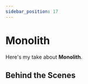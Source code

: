 ```yaml
---
sidebar_position: 17
---
```


# Monolith 

Here's my take about **Monolith**.

## Behind the Scenes

